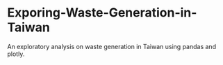 # Exporing-Waste-Generation-in-Taiwan
An exploratory analysis on waste generation in Taiwan  using pandas and plotly.
